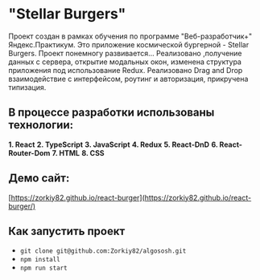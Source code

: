 #  "Stellar Burgers"

Проект создан в рамках обучения по программе "Веб-разработчик+" Яндекс.Практикум.
Это приложение космической бургерной - Stellar Burgers.
Проект понемногу развивается...
Реализовано ,получение данных с сервера, открытие модальных окон, изменена структура приложения
под использование Redux. Реализовано Drag and Drop взаимодействие с интерфейсом, роутинг и авторизация, прикручена типизация.

## В процессе разработки использованы технологии:

**1. React**
**2. TypeScript**
**3. JavaScript**
**4. Redux**
**5. React-DnD**
**6. React-Router-Dom**
**7. HTML**
**8. CSS**

## Демо сайт: 

[https://zorkiy82.github.io/react-burger](https://zorkiy82.github.io/react-burger/)

## Как запустить проект
- `git clone git@github.com:Zorkiy82/algososh.git`
- `npm install`
- `npm run start`
